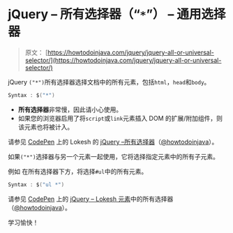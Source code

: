 # jQuery – 所有选择器（“`*`”） – 通用选择器

> 原文： [https://howtodoinjava.com/jquery/jquery-all-or-universal-selector/](https://howtodoinjava.com/jquery/jquery-all-or-universal-selector/)

jQuery `("*")`所有选择器选择文档中的所有元素，包括`html`，`head`和`body`。

```java
Syntax : $("*")
```

*   **所有选择器**非常慢，因此请小心使用。
*   如果您的浏览器启用了将`script`或`link`元素插入 DOM 的扩展/附加组件，则该元素也将被计入。

请参见 [CodePen](https://codepen.io) 上的 Lokesh 的 [jQuery –所有选择器](https://codepen.io/howtodoinjava/pen/mVXYRw/)（[@howtodoinjava](https://codepen.io/howtodoinjava)）。

如果`("*")`选择器与另一个元素一起使用，它将选择指定元素中的所有子元素。

例如 在所有选择器下方，将选择`#ul`中的所有元素。

```java
Syntax : $("ul *")
```

请参见 [CodePen](https://codepen.io) 上的 [jQuery – Lokesh 元素](https://codepen.io/howtodoinjava/pen/GoQadQ/)中的所有选择器（[@howtodoinjava](https://codepen.io/howtodoinjava)）。

学习愉快！